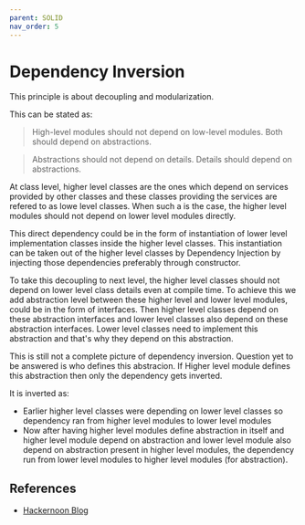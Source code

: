 ```yaml
---
parent: SOLID
nav_order: 5
---
```


# Dependency Inversion
This principle is about decoupling and modularization.

This can be stated as:
> High-level modules should not depend on low-level modules. Both should depend on abstractions. 

> Abstractions should not depend on details. Details should depend on abstractions.

At class level, higher level classes are the ones which depend on services provided by other classes and these classes providing the services are refered to as lowe level classes. When such a is the case, the higher level modules should not depend on lower level modules directly.

This direct dependency could be in the form of instantiation of lower level implementation classes inside the higher level classes. This instantiation can be taken out of the higher level classes by Dependency Injection by injecting those dependencies preferably through constructor.

To take this decoupling to next level, the higher level classes should not depend on lower level class details even at compile time. To achieve this we add abstraction level between these higher level and lower level modules, could be in the form of interfaces. Then higher level classes depend on these abstraction interfaces and lower level classes also depend on these abstraction interfaces. Lower level classes need to implement this abstraction and that's why they depend on this abstraction.

This is still not a complete picture of dependency inversion. Question yet to be answered is who defines this abstracion. If Higher level module defines this abstraction then only the dependency gets inverted.

It is inverted as: 
* Earlier higher level classes were depending on lower level classes so dependency ran from higher level modules to lower level modules 
* Now after having higher level modules define abstraction in itself and higher level module depend on abstraction and lower level module also depend on abstraction present in higher level modules, the dependency run from lower level modules to higher level modules (for abstraction).

## References
* [Hackernoon Blog](https://hackernoon.com/dependency-inversion-principle-e402e5b69e70)